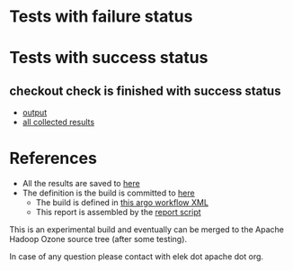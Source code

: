 # Tests with failure status


# Tests with success status

## checkout check is finished with success status

   * [output](https://raw.githubusercontent.com/elek/ozone-ci/master/pr/pr-hdds-2117-x4785/checkout/output.log)
   * [all collected results](https://github.com/elek/ozone-ci/tree/master/pr/pr-hdds-2117-x4785/checkout)




# References

 * All the results are saved to [here](https://github.com/elek/ozone-ci/tree/master/pr/pr-hdds-2117-x4785/)
 * The definition is the build is committed to [here](https://github.com/elek/argo-ozone)
    * The build is defined in [this argo workflow XML](https://github.com/elek/argo-ozone/blob/master/ozone-build.yaml)
    * This report is assembled by the [report script](https://github.com/elek/argo-ozone/blob/master/scripts/report.sh)

This is an experimental build and eventually can be merged to the Apache Hadoop Ozone source tree (after some testing).

In case of any question please contact with elek dot apache dot org.
